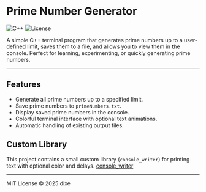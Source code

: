 # Prime Number Generator

![C++](https://img.shields.io/badge/language-C++-blue.svg)
![License](https://img.shields.io/badge/license-MIT-green.svg)

A simple C++ terminal program that generates prime numbers up to a user-defined limit, saves them to a file, and allows you to view them in the console. Perfect for learning, experimenting, or quickly generating prime numbers.

---

## Features

- Generate all prime numbers up to a specified limit.
- Save prime numbers to `primeNumbers.txt`.
- Display saved prime numbers in the console.
- Colorful terminal interface with optional text animations.
- Automatic handling of existing output files.

## Custom Library

This project contains a small custom library (`console_writer`) for printing text with optional color and delays.
[console_writer](https://github.com/dixe1/UsefulFunctions/tree/main/console_writer)

---
MIT License © 2025 dixe
